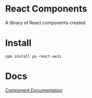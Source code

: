 # React Components
A library of React components created.

# Install

``
npm install ps-react-ae2s
``
# Docs

[Component Documentation](https://ae2s.github.io/ps-react-ae2s/)
